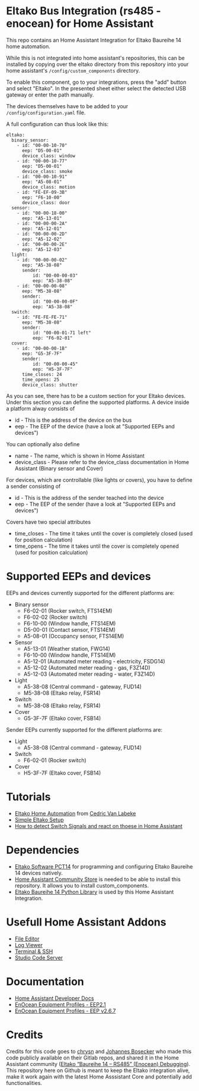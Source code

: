 # Eltako Bus Integration (rs485 - enocean) for Home Assistant

This repo contains an Home Assistant Integration for Eltako Baureihe 14 home automation. 

While this is not integrated into home assistant's repositories, this can be installed by copying over the eltako directory from this repository into your home assistant's ``/config/custom_components`` directory.

To enable this component, go to your integrations, press the "add" button and select "Eltako".
In the presented sheet either select the detected USB gateway or enter the path manually.

The devices themselves have to be added to your ``/config/configuration.yaml`` file.

A full configuration can thus look like this:

~~~~~~~~
eltako:
  binary_sensor:
    - id: "00-00-10-70"
      eep: "D5-00-01"
      device_class: window
    - id: "00-00-10-77"
      eep: "D5-00-01"
      device_class: smoke
    - id: "00-00-10-91"
      eep: "A5-08-01"
      device_class: motion
    - id: "FE-EF-09-3B"
      eep: "F6-10-00"
      device_class: door
  sensor:
    - id: "00-00-18-00"
      eep: "A5-13-01"
    - id: "00-00-00-2A"
      eep: "A5-12-01"
    - id: "00-00-00-2D"
      eep: "A5-12-02"
    - id: "00-00-00-2E"
      eep: "A5-12-03"
  light:
    - id: "00-00-00-02"
      eep: "A5-38-08"
      sender:
          id: "00-00-00-03"
          eep: "A5-38-08"
    - id: "00-00-00-08"
      eep: "M5-38-08"
      sender:
          id: "00-00-00-0F"
          eep: "A5-38-08"
  switch:
    - id: "FE-FE-FE-71"
      eep: "M5-38-08"
      sender:
          id: "00-00-01-71 left"
          eep: "F6-02-01"
  cover:
    - id: "00-00-00-1B"
      eep: "G5-3F-7F"
      sender:
          id: "00-00-00-45"
          eep: "H5-3F-7F"
      time_closes: 24
      time_opens: 25
      device_class: shutter
~~~~~~~~

As you can see, there has to be a custom section for your Eltako devices.
Under this section you can define the supported platforms.
A device inside a platform alway consists of
* id - This is the address of the device on the bus
* eep - The EEP of the device (have a look at "Supported EEPs and devices")

You can optionally also define
* name - The name, which is shown in Home Assistant
* device_class - Please refer to the device_class documentation in Home Assistant (Binary sensor and Cover)

For devices, which are controllable (like lights or covers), you have to define a sender consisting of
* id - This is the address of the sender teached into the device
* eep - The EEP of the sender (have a look at "Supported EEPs and devices")

Covers have two special attributes
* time_closes - The time it takes until the cover is completely closed (used for position calculation)
* time_opens - The time it takes until the cover is completely opened (used for position calculation)



# Supported EEPs and devices

EEPs and devices currently supported for the different platforms are:
* Binary sensor
  * F6-02-01 (Rocker switch, FTS14EM)
  * F6-02-02 (Rocker switch)
  * F6-10-00 (Window handle, FTS14EM)
  * D5-00-01 (Contact sensor, FTS14EM)
  * A5-08-01 (Occupancy sensor, FTS14EM)
* Sensor
  * A5-13-01 (Weather station, FWG14)
  * F6-10-00 (Window handle, FTS14EM)
  * A5-12-01 (Automated meter reading - electricity, FSDG14)
  * A5-12-02 (Automated meter reading - gas, F3Z14D)
  * A5-12-03 (Automated meter reading - water, F3Z14D)
* Light
  * A5-38-08 (Central command - gateway, FUD14)
  * M5-38-08 (Eltako relay, FSR14)
* Switch
  * M5-38-08 (Eltako relay, FSR14)
* Cover
  * G5-3F-7F (Eltako cover, FSB14)

Sender EEPs currently supported for the different platforms are:
* Light
  * A5-38-08 (Central command - gateway, FUD14)
* Switch
  * F6-02-01 (Rocker switch)
* Cover
  * H5-3F-7F (Eltako cover, FSB14)



# Tutorials
* [Eltako Home Automation](https://github.com/cvanlabe/Eltako-home-automation) from [Cedric Van Labeke](https://github.com/cvanlabe)
* [Simple Eltako Setup](./tutorials/simple_eltako_setup.md)
* [How to detect Switch Signals and react on thoese in Home Assistant](./tutorials//rocker_switch.md)


# Dependencies
* [Eltako Software PCT14](https://www.eltako.com/en/software-pct14/) for programming and configuring Eltako Baureihe 14 devices natively.
* [Home Assistant Community Store](https://hacs.xyz/) is needed to be able to install this repository. It allows you to install custom_components.
* [Eltako Baureihe 14 Python Library](https://github.com/michaelpiron/eltako14bus) is used by this Home Assistant Integration.


# Usefull Home Assistant Addons
* [File Editor](https://github.com/home-assistant/addons/tree/master/configurator)
* [Log Viewer](https://github.com/hassio-addons/addon-log-viewer)
* [Terminal & SSH](https://github.com/home-assistant/addons/tree/master/ssh)
* [Studio Code Server](https://github.com/hassio-addons/addon-vscode)


# Documentation
* [Home Assistant Developer Docs](https://developers.home-assistant.io/)
* [EnOcean Equipment Profiles - EEP2.1](https://www.trio2sys.fr/images/media/EnOcean_Equipment_Profiles_EEP2.1.pdf)
* [EnOcean Equipment Profiles - EEP v2.6.7](https://www.enocean-alliance.org/wp-content/uploads/2017/05/EnOcean_Equipment_Profiles_EEP_v2.6.7_public.pdf)

# Credits
Credits for this code goes to [chrysn](https://gitlab.com/chrysn) and [Johannes Bosecker](https://github.com/JBosecker) who made this code publicly available on their Gitlab repos, and shared it in the Home Assistant community ([Eltako “Baureihe 14 – RS485” (Enocean) Debugging](https://community.home-assistant.io/t/eltako-baureihe-14-rs485-enocean-debugging/49712)).  This repository here on Github is meant to keep the Eltako integration alive, make it work again with the latest Home Asssistant Core and potentially add functionalities.
